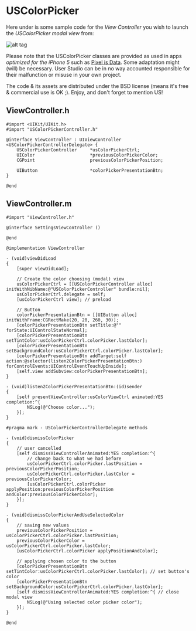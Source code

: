 # USColorPicker

Here under is some sample code for the *View Controller* you wish to launch the *USColorPicker modal view* from:

![alt tag](http://www.smallab.org/content/files/6/file554384294b7e1.png)

Please note that the USColorPicker classes are provided as used in apps *optimized for the iPhone 5* such as [Pixel is Data](http://www.smallab.org/pixel-is-data/). Some adaptation might (will) be necessary. User Studio can be in no way accounted responsible for their malfunction or misuse in your own project.

The code & its assets are distributed under the BSD license (means it's free & commercial use is OK ;). Enjoy, and don't forget to mention US!

## ViewController.h

```
#import <UIKit/UIKit.h>
#import "USColorPickerController.h"

@interface ViewController : UIViewController <USColorPickerControllerDelegate> {
    USColorPickerController     *usColorPickerCtrl;
    UIColor                     *previousColorPickerColor;
    CGPoint                     previousColorPickerPosition;

    UIButton					*colorPickerPresentationBtn;
}

@end
```


## ViewController.m

```
#import "ViewController.h"

@interface SettingsViewController ()

@end

@implementation ViewController

- (void)viewDidLoad
{
    [super viewDidLoad];
    
	// Create the color choosing (modal) view
	usColorPickerCtrl = [[USColorPickerController alloc] initWithNibName:@"USColorPickerController" bundle:nil];
	usColorPickerCtrl.delegate = self;
	[usColorPickerCtrl view]; // preload

	// Button
    colorPickerPresentationBtn = [[UIButton alloc] initWithFrame:CGRectMake(20, 20, 260, 30)];
    [colorPickerPresentationBtn setTitle:@"" forState:UIControlStateNormal];
    [colorPickerPresentationBtn setTintColor:usColorPickerCtrl.colorPicker.lastColor];
    [colorPickerPresentationBtn setBackgroundColor:usColorPickerCtrl.colorPicker.lastColor];
    [colorPickerPresentationBtn addTarget:self action:@selector(listen2ColorPickerPresentationBtn:) forControlEvents:UIControlEventTouchUpInside];
    [self.view addSubview:colorPickerPresentationBtn];
}

- (void)listen2ColorPickerPresentationBtn:(id)sender
{
    [self presentViewController:usColorViewCtrl animated:YES completion:^{
        NSLog(@"Choose color...");
    }];
}

#pragma mark - USColorPickerControllerDelegate methods

- (void)dismissColorPicker
{
    // user cancelled
    [self dismissViewControllerAnimated:YES completion:^{
        // change back to what we had before
        usColorPickerCtrl.colorPicker.lastPosition = previousColorPickerPosition;
        usColorPickerCtrl.colorPicker.lastColor = previousColorPickerColor;
        [usColorPickerCtrl.colorPicker applyPosition:previousColorPickerPosition andColor:previousColorPickerColor];
    }];
}

- (void)dismissColorPickerAndUseSelectedColor
{
    // saving new values
    previousColorPickerPosition = usColorPickerCtrl.colorPicker.lastPosition;
    previousColorPickerColor = usColorPickerCtrl.colorPicker.lastColor;
    [usColorPickerCtrl.colorPicker applyPositionAndColor];

    // applying chosen color to the button
    [colorPickerPresentationBtn setTintColor:usColorPickerCtrl.colorPicker.lastColor]; // set button's color
    [colorPickerPresentationBtn setBackgroundColor:usColorPickerCtrl.colorPicker.lastColor];
    [self dismissViewControllerAnimated:YES completion:^{ // close modal view
        NSLog(@"Using selected color picker color");
    }];
}

@end
```
